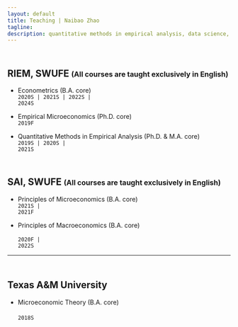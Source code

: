 ```yaml
---
layout: default
title: Teaching | Naibao Zhao
tagline: 
description: quantitative methods in empirical analysis, data science, and labor economics.
---
```

<!--
<div class="navbar">
    <div class="navbar-inner">
        <ul class="nav">
            <li><a href="#current">current courses</a></li>
            <li><a href="#shortcourses">short courses</a></li>
            <li><a href="#misc">misc lectures</a></li>
            <li><a href="#old">former courses</a></li>
        </ul>
    </div>
</div> -->
## <a name="instructor"></a> <br/> RIEM, SWUFE <font size ="3">(All courses are taught exclusively in English)</font>

- Econometrics (B.A. core)<br/> <!-- <code>[syllabus]</code><br/> -->
  <code>2020S | 2021S | 2022S | 2024S </code><br/>

- Empirical Microeconomics (Ph.D. core)<br/> <!-- <code>[syllabus]</code><br/> -->
  <code>2019F</code><br/>
  
- Quantitative Methods in Empirical Analysis (Ph.D. & M.A. core)<br/> <!-- <code>[syllabus]</code><br/> -->
  <code>2019S | 2020S | 2021S</code><br/>
<!-- - Data Scientist with R (MA), Spring 2019. <br/>
<code>[syllabus]</code><br/><br/> -->

## <a name="instructor"></a> <br/> SAI, SWUFE <font size ="3">(All courses are taught exclusively in English)</font>

- Principles of Microeconomics (B.A. core)<br/> <!-- <code>[syllabus]</code><br/> -->
  <code>2021S | 2021F</code><br/>

- Principles of Macroeconomics (B.A. core)<br/><br/> <!-- <code>[syllabus]</code><br/> -->
  <code>2020F | 2022S</code><br/>

---
## <a name="instructor"></a> <br/> Texas A&M University

- Microeconomic Theory (B.A. core)<br/><br/>
  <code>2018S</code><br/>
<!-- <code>[syllabus]</code><br/><br/> -->

<!--
#### <a name="instructor"></a>recitation instructor

<!-- - ECON 630: Microeconomic Theory II (PhD core), Texas A&M University, Spring 2015. <br/>

<!-- - ECMT 463: Introduction to Econometrics (undergraduate), Texas A&M University, Fall 2017. <br/>

<!-- - ECMT 461: Economic Data Analysis (undergraduate), Texas A&M University, Fall 2016, Spring 2017. <br/><br/> -->

<!--
#### <a name="ta"></a>teaching assistant

<!-- - ECON 675: Capstone (MS core), Texas A&M University, 2014-2015. <br/>

<!-- - ECON 311: Money and Banking (undergraduate), Texas A&M University, 2013-2014. <br/>

<!-- - ECON 202: Principles of Economics (undergraduate), Texas A&M University, 2013-2014. <br/><br/> -->
